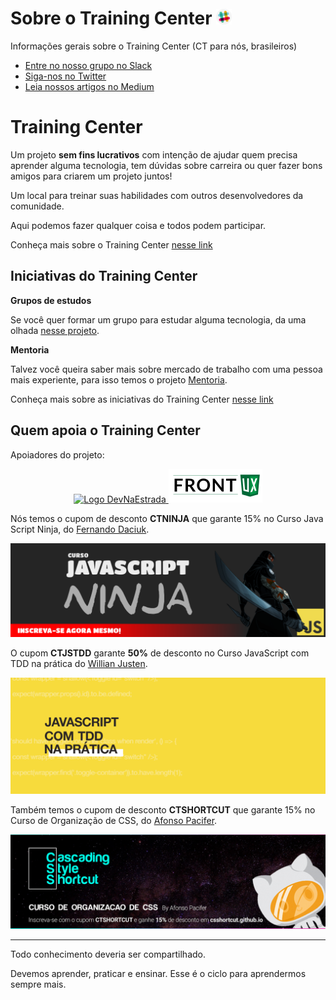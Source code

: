 # Sobre o Training Center <a href="https://ctgroups.herokuapp.com/" title="Acesse nosso Slack" target="_blank"><img src="/img/Slack.png" alt="Acesse nosso Slack" width="25px"></a>

Informações gerais sobre o Training Center (CT para nós, brasileiros)

<ul>
  <li><a href="https://ctgroups.herokuapp.com/" target="_blank">Entre no nosso grupo no Slack</a></li>
  <li><a href="https://twitter.com/ct_org" target="_blank">Siga-nos no Twitter</a></li>
  <li><a href="https://medium.com/trainingcenter" target="_blank">Leia nossos artigos no Medium</a></li>
</ul>

# Training Center

Um projeto **sem fins lucrativos** com intenção de ajudar quem precisa aprender alguma tecnologia, tem dúvidas sobre carreira ou quer fazer bons amigos para criarem um projeto juntos!

Um local para treinar suas habilidades com outros desenvolvedores da comunidade.

Aqui podemos fazer qualquer coisa e todos podem participar.

Conheça mais sobre o Training Center [nesse link](https://medium.com/trainingcenter/hello-world-conhe%C3%A7a-o-centro-de-treinamento-4a47a1230b0c#.t967t9x6c)

## Iniciativas do Training Center

**Grupos de estudos**

Se você quer formar um grupo para estudar alguma tecnologia, da uma olhada [nesse projeto](https://github.com/training-center/study-groups).

**Mentoria**

Talvez você queira saber mais sobre mercado de trabalho com uma pessoa mais experiente, para isso temos o projeto [Mentoria](https://github.com/training-center/mentoria).

Conheça mais sobre as iniciativas do Training Center [nesse link](https://medium.com/trainingcenter/iniciativas-do-centro-de-treinamento-271944071775#.449szqhb8)

## Quem apoia o Training Center

Apoiadores do projeto:

<p align="center">
  <a href="http://bit.ly/dne-custom-mentoria" title="Dev na Estrada">
    <img src="http://devnaestrada.com.br/public/assets/img/devnaestrada.svg" alt="Logo DevNaEstrada">
  </a>
  <a href="http://frontux.com/" title="FrontUX">
    <img src="/img/frontux-logo.png" alt="Logo FrontUX">
  </a>
</p>

Nós temos o cupom de desconto **CTNINJA** que garante 15% no Curso Java Script Ninja, do [Fernando Daciuk](https://github.com/fdaciuk).

<p align="center">
  <a href="http://blog.da2k.com.br/curso-javascript-ninja/" title="Curso JavaScript Ninja">
    <img src="/img/banners/banner_js-ninja.png" alt="Imagem do Curso JavaScript Ninja">
  </a>
</p>

O cupom **CTJSTDD** garante **50%** de desconto no Curso JavaScript com TDD na prática do [Willian Justen](https://github.com/willianjusten).

<p align="center">
  <a href="http://bit.ly/js-tdd-ct" title="Curso JavaScript com TDD na prática">
    <img src="/img/banners/banner_js-tdd.png" alt="Imagem do Curso JavaScript com TDD na prática">
  </a>
</p>

Também temos o cupom de desconto **CTSHORTCUT** que garante 15% no Curso de Organização de CSS, do [Afonso Pacifer](https://github.com/afonsopacifer).

<p align="center">
  <a href="https://csshortcut.github.io" title="Curso CSShortcut do Afonso Pacifer">
    <img src="/img/banners/banner_csshortcut.png" alt="Imagem do Curso CSShortcut do Afonso Pacifer">
  </a>
</p>

---

Todo conhecimento deveria ser compartilhado.

Devemos aprender, praticar e ensinar. Esse é o ciclo para aprendermos sempre mais.
